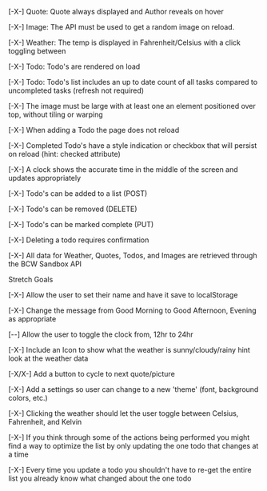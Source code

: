 
[-X-]   Quote: Quote always displayed and Author reveals on hover

[-X-]   Image: The API must be used to get a random image on reload.

[-X-]   Weather: The temp is displayed in Fahrenheit/Celsius with a click toggling between

[-X-]   Todo: Todo's are rendered on load

[-X-]   Todo: Todo's list includes an up to date count of all tasks compared to uncompleted tasks (refresh not required)

[-X-]   The image must be large with at least one an element positioned over top, without tiling or warping

[-X-]   When adding a Todo the page does not reload

[-X-]   Completed Todo's have a style indication or checkbox that will persist on reload (hint: checked attribute)

[-X-]   A clock shows the accurate time in the middle of the screen and updates appropriately

[-X-]   Todo's can be added to a list (POST)

[-X-]   Todo's can be removed (DELETE)

[-X-]   Todo's can be marked complete (PUT)

[-X-]   Deleting a todo requires confirmation

[-X-]   All data for Weather, Quotes, Todos, and Images are retrieved through the BCW Sandbox API


Stretch Goals

[-X-]   Allow the user to set their name and have it save to localStorage

[-X-]   Change the message from Good Morning to Good Afternoon, Evening as appropriate

[--]   Allow the user to toggle the clock from, 12hr to 24hr

[-X-]   Include an Icon to show what the weather is sunny/cloudy/rainy hint look at the weather data

[-X/X-]   Add a button to cycle to next quote/picture

[-X-]   Add a settings so user can change to a new 'theme' (font, background colors, etc.)

[-X-]   Clicking the weather should let the user toggle between Celsius, Fahrenheit, and Kelvin

[-X-]   If you think through some of the actions being performed you might find a way to optimize the list by only updating the one todo that changes at a time

[-X-]   Every time you update a todo you shouldn't have to re-get the entire list you already know what changed about the one todo









